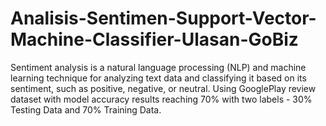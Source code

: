 # Analisis-Sentimen-Support-Vector-Machine-Classifier-Ulasan-GoBiz
Sentiment analysis is a natural language processing (NLP) and machine learning technique for analyzing text data and classifying it based on its sentiment, such as positive, negative, or neutral. Using GooglePlay review dataset with model accuracy results reaching 70% with two labels - 30% Testing Data and 70% Training Data.
